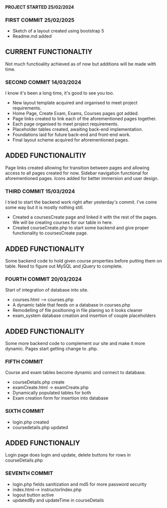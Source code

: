 #### PROJECT STARTED 25/02/2024
### FIRST COMMIT 25/02/2025
* Sketch of a layout created using bootstrap 5
* Readme.md added

## CURRENT FUNCTIONALTIY
Not much functioality achieved as of now but additions will be made with time.

### SECOND COMMIT 14/03/2024

I know it's been a long time, it's good to see you too.

* New layout template acquired and organised to meet project requirements.
* Home Page, Create Exam, Exams, Courses pages got added.
* Page links created to link each of the aforementioned pages together.
* Each page organised to meet project requirements.
* Placeholder tables created, awaiting back-end implementation.
* Foundations laid for future back-end and front-end work.
* Final layout scheme acquired for aforementioned pages.

## ADDED FUNCTIONALITIY

Page links created allowing for transition between pages and allowing access to all pages created for now. Sidebar navigation functional for aforementioned pages. Icons added for better immersion and user design.

### THIRD COMMIT 15/03/2024

I tried to start the backend work right after yesterday's commit. I've come some way but it is mostly nothing still.

* Created a coursesCreate page and linked it with the rest of the pages. We will be creating courses for our table in here.
* Created courseCreate.php to start some backend and give proper functionality to coursesCreate page.

## ADDED FUNCTIONALITY 

Some backend code to hold given course properties before putting them on table. Need to figure out MySQL and jQuery to complete. 

### FOURTH COMMIT 20/03/2024

Start of integration of database into site.

* courses.html --> courses.php 
* A dynamic table that feeds on a database in courses.php
* Remodelling of file positioning in file planing so it looks cleaner
* exam_system database creation and insertion of couple placeholders

## ADDED FUNCTIONALITY

Some more backend code to complement our site and make it more dynamic. Pages start getting change to .php.

### FIFTH COMMIT 

Course and exam tables become dynamic and connect to database.

* courseDetails.php create
* examCreate.html -> examCreate.php
* Dynamically populated tables for both
* Exam creation form for insertion into database

### SIXTH COMMIT 

* login.php created
* coursedetails.php updated

## ADDED FUNCTIONALIY 

Login page does login and update, delete buttons for rows in courseDetails.php

### SEVENTH COMMIT 

* login.php fields sanitization and md5 for more password security
* index.html--> instructorIndex.php
* logout button active
* updatedBy and updateTime in courseDetails

